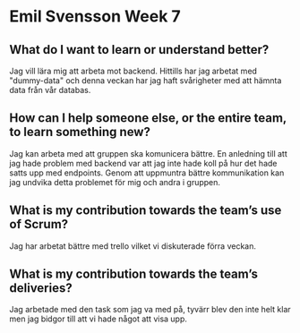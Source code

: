 # Emil Svensson Week 7


## What do I want to learn or understand better? 
Jag vill lära mig att arbeta mot backend. Hittills har jag arbetat med "dummy-data" och denna veckan har jag haft svårigheter med att hämnta data från vår databas. 

## How can I help someone else, or the entire team, to learn something new?
Jag kan arbeta med att gruppen ska komunicera bättre. En anledning till att jag hade problem med backend var att jag inte hade koll på hur det hade satts upp med endpoints. Genom att uppmuntra bättre kommunikation kan jag undvika detta problemet för mig och andra i gruppen.

## What is my contribution towards the team’s use of Scrum?
Jag har arbetat bättre med trello vilket vi diskuterade förra veckan.

## What is my contribution towards the team’s deliveries?
Jag arbetade med den task som jag va med på, tyvärr blev den inte helt klar men jag bidgor till att vi hade något att visa upp.